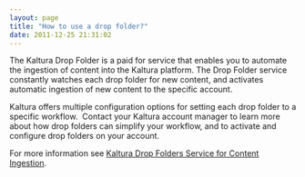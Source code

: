 ```yaml
---
layout: page
title: "How to use a drop folder?"
date: 2011-12-25 21:31:02
---
```


The Kaltura Drop Folder is a paid for service that enables you to automate the ingestion of content into the Kaltura platform. The Drop Folder service constantly watches each drop folder for new content, and activates automatic ingestion of new content to the specific account.  
  
Kaltura offers multiple configuration options for setting each drop folder to a specific workflow.  Contact your Kaltura account manager to learn more about how drop folders can simplify your workflow, and to activate and configure drop folders on your account.  
  
For more information see <a href="http://knowledge.kaltura.com/node/46" target="_blank">Kaltura Drop Folders Service for Content Ingestion</a>.